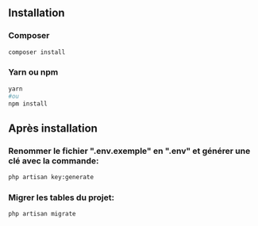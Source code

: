 ## Installation

### Composer
```bash
composer install
```
### Yarn ou npm
```bash
yarn
#ou
npm install
```

## Après installation

### Renommer le fichier ".env.exemple" en ".env" et générer une clé avec la commande:

```bash
php artisan key:generate
```

### Migrer les tables du projet:

```bash
php artisan migrate
```

